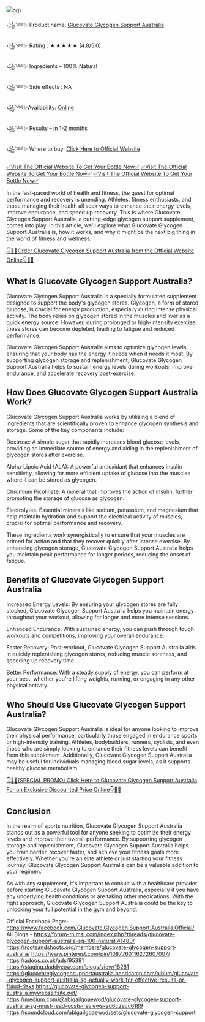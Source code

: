 
![](https://media.licdn.com/dms/image/D4E0BAQGeByckaWAe0g/company-logo_200_200/0/1719917178627?e=2147483647&v=beta&t=CmQzbQqcRr-Iw-Vnuuv3VOQToQackL50UyWkfeWugJQ)pg)

꧁༺✨ Product name: [Glucovate Glycogen Support Australia](https://welnessnutra.com/glucovate-glycogen-support-australia-order/)

꧁༺✨ Rating : ★★★★★ (4.8/5.0)

꧁༺✨ Ingredients – 100% Natural

꧁༺✨ Side effects : NA

꧁༺✨Availability: [Online](https://welnessnutra.com/glucovate-glycogen-support-australia-order/)

꧁༺✨ Results – in 1-2 months

꧁༺✨ Where to buy: [Click Here to Official Website](https://welnessnutra.com/glucovate-glycogen-support-australia-order/)
 
 
[✅Visit The Official Website To Get Your Bottle Now✅](https://welnessnutra.com/glucovate-glycogen-support-australia-order/)
[✅Visit The Official Website To Get Your Bottle Now✅](https://welnessnutra.com/glucovate-glycogen-support-australia-order/)
[✅Visit The Official Website To Get Your Bottle Now✅](https://welnessnutra.com/glucovate-glycogen-support-australia-order/)
 
In the fast-paced world of health and fitness, the quest for optimal performance and recovery is unending. Athletes, fitness enthusiasts, and those managing their health all seek ways to enhance their energy levels, improve endurance, and speed up recovery. This is where Glucovate Glycogen Support Australia, a cutting-edge glycogen support supplement, comes into play. In this article, we'll explore what Glucovate Glycogen Support Australia is, how it works, and why it might be the next big thing in the world of fitness and wellness.

[👇🥳😍Order Glucovate Glycogen Support Australia from the Official Website Online👇🥳😍](https://welnessnutra.com/glucovate-glycogen-support-australia-order/)


## What is Glucovate Glycogen Support Australia?

Glucovate Glycogen Support Australia is a specially formulated supplement designed to support the body's glycogen stores. Glycogen, a form of stored glucose, is crucial for energy production, especially during intense physical activity. The body relies on glycogen stored in the muscles and liver as a quick energy source. However, during prolonged or high-intensity exercise, these stores can become depleted, leading to fatigue and reduced performance.

Glucovate Glycogen Support Australia aims to optimize glycogen levels, ensuring that your body has the energy it needs when it needs it most. By supporting glycogen storage and replenishment, Glucovate Glycogen Support Australia helps to sustain energy levels during workouts, improve endurance, and accelerate recovery post-exercise.

## How Does Glucovate Glycogen Support Australia Work?

Glucovate Glycogen Support Australia works by utilizing a blend of ingredients that are scientifically proven to enhance glycogen synthesis and storage. Some of the key components include:

Dextrose: A simple sugar that rapidly increases blood glucose levels, providing an immediate source of energy and aiding in the replenishment of glycogen stores after exercise.

Alpha-Lipoic Acid (ALA): A powerful antioxidant that enhances insulin sensitivity, allowing for more efficient uptake of glucose into the muscles where it can be stored as glycogen.

Chromium Picolinate: A mineral that improves the action of insulin, further promoting the storage of glucose as glycogen.

Electrolytes: Essential minerals like sodium, potassium, and magnesium that help maintain hydration and support the electrical activity of muscles, crucial for optimal performance and recovery.

These ingredients work synergistically to ensure that your muscles are primed for action and that they recover quickly after intense exercise. By enhancing glycogen storage, Glucovate Glycogen Support Australia helps you maintain peak performance for longer periods, reducing the onset of fatigue.

## Benefits of Glucovate Glycogen Support Australia

Increased Energy Levels: By ensuring your glycogen stores are fully stocked, Glucovate Glycogen Support Australia helps you maintain energy throughout your workout, allowing for longer and more intense sessions.

Enhanced Endurance: With sustained energy, you can push through tough workouts and competitions, improving your overall endurance.

Faster Recovery: Post-workout, Glucovate Glycogen Support Australia aids in quickly replenishing glycogen stores, reducing muscle soreness, and speeding up recovery time.

Better Performance: With a steady supply of energy, you can perform at your best, whether you're lifting weights, running, or engaging in any other physical activity.

## Who Should Use Glucovate Glycogen Support Australia?

Glucovate Glycogen Support Australia is ideal for anyone looking to improve their physical performance, particularly those engaged in endurance sports or high-intensity training. Athletes, bodybuilders, runners, cyclists, and even those who are simply looking to enhance their fitness levels can benefit from this supplement. Additionally, Glucovate Glycogen Support Australia may be useful for individuals managing blood sugar levels, as it supports healthy glucose metabolism.

[👇🥳😍(SPECIAL PROMO) Click Here to Glucovate Glycogen Support Australia For an Exclusive Discounted Price Online👇🥳😍](https://welnessnutra.com/glucovate-glycogen-support-australia-order/)


## Conclusion

In the realm of sports nutrition, Glucovate Glycogen Support Australia stands out as a powerful tool for anyone seeking to optimize their energy levels and improve their overall performance. By supporting glycogen storage and replenishment, Glucovate Glycogen Support Australia helps you train harder, recover faster, and achieve your fitness goals more effectively. Whether you're an elite athlete or just starting your fitness journey, Glucovate Glycogen Support Australia can be a valuable addition to your regimen.

As with any supplement, it's important to consult with a healthcare provider before starting Glucovate Glycogen Support Australia, especially if you have any underlying health conditions or are taking other medications. With the right approach, Glucovate Glycogen Support Australia could be the key to unlocking your full potential in the gym and beyond.

Official Facebook Page:-https://www.facebook.com/Glucovate.Glycogen.Support.Australia.Official/
All Blogs:-
https://forum-th.msi.com/index.php?threads/glucovate-glycogen-support-australia-sg-100-natural.41480/
https://rootsandshoots.org/members/glucovate-glycogen-support-australia/
https://www.pinterest.com/pin/1087760116272607007/
https://adoos.co.uk/ads/95391
https://staging.daddycow.com/blogs/view/18281
https://glucovateglycogensupportaustralia.bandcamp.com/album/glucovate-glycogen-support-australia-sg-actually-work-for-effective-results-or-fraud-risks
https://glucovate-glycogen-support-australia.mywebselfsite.net/
https://medium.com/@abigailgoaewod/glucovate-glycogen-support-australia-sg-must-read-costs-reviews-ed6c2ecc6189
https://soundcloud.com/abigailgoaewod/sets/glucovate-glycogen-support


